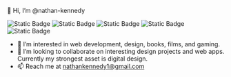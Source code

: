 👋 Hi, I’m @nathan-kennedy

![Static Badge](https://img.shields.io/badge/x.com-grey?style=plastic&logo=x&logoColor=white&link=https%3A%2F%2Ftwitter.com%2FDiissiidentt)  ![Static Badge](https://img.shields.io/badge/Discord-green?style=plastic&logo=Discord&logoColor=white&link=https%3A%2F%2Fdiscord.com%2Fusers%2F115246554062782465)  ![Static Badge](https://img.shields.io/badge/Facebook-blue?style=plastic&logo=Facebook&logoColor=white&link=https%3A%2F%2Fwww.facebook.com%2Fnate.kennedy.568%2F)  ![Static Badge](https://img.shields.io/badge/Goodreads-blue?style=plastic&logo=Goodreads&logoColor=white&link=https%3A%2F%2Fwww.goodreads.com%2Fuser%2Fshow%2F98099414-nathan)  ![Static Badge](https://img.shields.io/badge/Letterboxd-orange?style=plastic&logo=Letterboxd&logoColor=green&link=https%3A%2F%2Fletterboxd.com%2FDissident%2F)





- 👀 I’m interested in web development, design, books, films, and gaming.
- 💞️ I’m looking to collaborate on interesting design projects and web apps. Currently my strongest asset is digital design.
- 📫 Reach me at nathankennedy1@gmail.com
  

<!---
nathan-kennedy/nathan-kennedy is a ✨ special ✨ repository because its `README.md` (this file) appears on your GitHub profile.
You can click the Preview link to take a look at your changes.
--->

